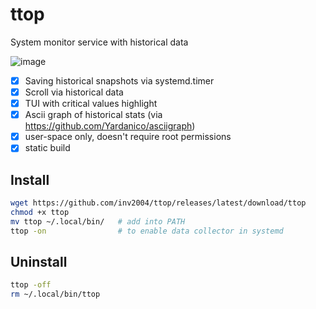 # ttop

System monitor service with historical data

![image](https://user-images.githubusercontent.com/4949069/208906443-0c92eed7-a56c-4e1e-bc01-ec5be911eae9.png)

- [x] Saving historical snapshots via systemd.timer
- [x] Scroll via historical data
- [x] TUI with critical values highlight
- [x] Ascii graph of historical stats (via https://github.com/Yardanico/asciigraph)
- [x] user-space only, doesn't require root permissions
- [x] static build

## Install
```bash
wget https://github.com/inv2004/ttop/releases/latest/download/ttop
chmod +x ttop
mv ttop ~/.local/bin/   # add into PATH
ttop -on                # to enable data collector in systemd
```

## Uninstall
```bash
ttop -off
rm ~/.local/bin/ttop
```
